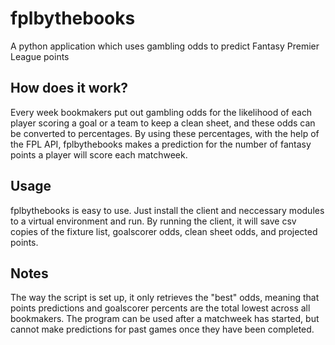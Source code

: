 # fplbythebooks
A python application which uses gambling odds to predict Fantasy Premier League points

## How does it work?
Every week bookmakers put out gambling odds for the likelihood of each player scoring a goal or a team to keep a clean sheet, and these odds can be converted to percentages. By using these percentages, with the help of the FPL API, fplbythebooks makes a prediction for the number of fantasy points a player will score each matchweek.

## Usage
fplbythebooks is easy to use. Just install the client and neccessary modules to a virtual environment and run. By running the client, it will save csv copies of the fixture list, goalscorer odds, clean sheet odds, and projected points. 

## Notes
The way the script is set up, it only retrieves the "best" odds, meaning that points predictions and goalscorer percents are the total lowest across all bookmakers. 
The program can be used after a matchweek has started, but cannot make predictions for past games once they have been completed.
